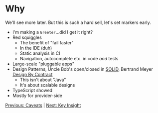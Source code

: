 # Why

We'll see more later. But this is such a hard sell, let's set markers early.

- I'm making a `Greeter`...did I get it right?
- Red squiggles
    * The benefit of "fail faster"
    * In the IDE (duh)
    * Static analysis in CI
    * Navigation, autocomplete etc. in code *and* tests
- Large-scale "pluggable apps"
- Design Patterns, Uncle Bob's open/closed in [SOLID](https://stackify.com/solid-design-open-closed-principle/), Bertrand Meyer [Design By Contract](https://en.wikipedia.org/wiki/Design_by_contract) 
  * This isn't about "Java"
  * It's about scalable designs
- TypeScript showed
- Mostly for provider-side

[Previous: Caveats](caveats.md) | [Next: Key Insight](insight.md)
